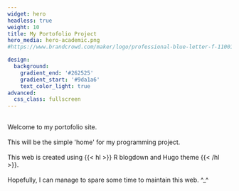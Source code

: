 ```yaml
---
widget: hero
headless: true
weight: 10
title: My Portofolio Project
hero_media: hero-academic.png
#https://www.brandcrowd.com/maker/logo/professional-blue-letter-f-110014?text=fitria

design:
  background:
    gradient_end: '#262525'
    gradient_start: '#9da1a6'
    text_color_light: true
advanced:
  css_class: fullscreen
---
```


<br/>
Welcome to my portofolio site.
<br/>
<br/>
This will be the simple 'home' for my programming project.
<br/>
<br/>
This web is created using {{< hl >}} R blogdown and Hugo theme {{< /hl >}}. 
<br/>
<br/>
Hopefully, I can manage to spare some time to maintain this web. ^_^
